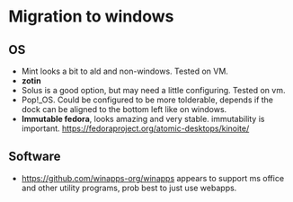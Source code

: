 # Migration to windows
## OS
- Mint looks a bit to ald and non-windows. Tested on VM.
- **zotin**
- Solus is a good option, but may need a little configuring. Tested on vm.
- Pop!_OS. Could be configured to be more tolderable, depends if the dock can be aligned to the bottom left like on windows.
- **Immutable fedora**, looks amazing and very stable. immutability is important.  https://fedoraproject.org/atomic-desktops/kinoite/

## Software
- https://github.com/winapps-org/winapps appears to support ms office and other utility programs, prob best to just use webapps.
